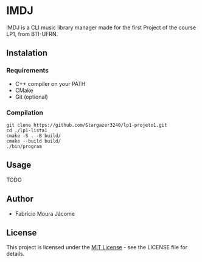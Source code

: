 <!--
SPDX-FileCopyrightText: 2023 Fabrício Moura Jácome

SPDX-License-Identifier: MIT-0
-->

# IMDJ
IMDJ is a CLI music library manager made for the first Project of the course LP1, from BTI-UFRN. 

## Instalation

### Requirements
- C++ compiler on your PATH
- CMake
- Git (optional)

### Compilation
``` 
git clone https://github.com/Stargazer3240/lp1-projeto1.git
cd ./lp1-lista1
cmake -S . -B build/
cmake --build build/
./bin/program
```

## Usage
TODO

## Author
- Fabrício Moura Jácome

## License
This project is licensed under the [MIT License](https://spdx.org/licenses/MIT.html) - see the LICENSE file for details.
